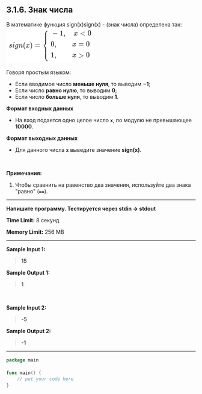 ## 3.1.6. Знак числа

В математике функция sign(x)sign(x) - (знак числа) определена так:
![](./doc/formula.png)

Говоря простым языком:

* Если вводимое число **меньше нуля**, то выводим **−1**;
* Если число **равно нулю**, то выводим **0**;
* Если число **больше нуля**, то выводим **1**.



**Формат входных данных**
* На вход подается одно целое число **`x`**, по модулю не превышающее **10000**. 

**Формат выходных данных**
* Для данного числа **`x`** выведите значение **sign(x)**.

<br />

**Примечания:**

1. Чтобы сравнить на равенство два значения, используйте два знака "равно" (**`==`**).
___
**Напишите программу. Тестируется через stdin → stdout**

**Time Limit:** 8 секунд

**Memory Limit:** 256 MB
___
**Sample Input 1:**
> **15**

**Sample Output 1:**
> **1**

<br />

**Sample Input 2:**
> **-5**

**Sample Output 2:**
> **-1**
___
```Go
package main

func main() {
    // put your code here
}
```